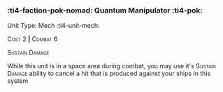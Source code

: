 ### :ti4-faction-pok-nomad: **Quantum Manipulator** :ti4-pok:

Unit Type: Mech :ti4-unit-mech:

<span style="font-variant:small-caps;">Cost</span> 2 __|__ <span style="font-variant:small-caps;">Combat</span> 6

<span style="font-variant:small-caps;">Sustain Damage</span>

While this unit is in a space area during combat, you may use it's <span style="font-variant:small-caps;">Sustain Damage</span> ability to cancel a hit that is produced against your ships in this system
